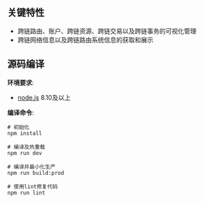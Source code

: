 
## 关键特性

- 跨链路由、账户、跨链资源、跨链交易以及跨链事务的可视化管理
- 跨链网络信息以及跨链路由系统信息的获取和展示

## 源码编译

**环境要求**:

  - [node.js](https://nodejs.org/en/) 8.10及以上

**编译命令**:

```shell
# 初始化
npm install

# 编译及热重载
npm run dev

# 编译并最小化生产
npm run build:prod

# 使用lint修复代码
npm run lint
```
